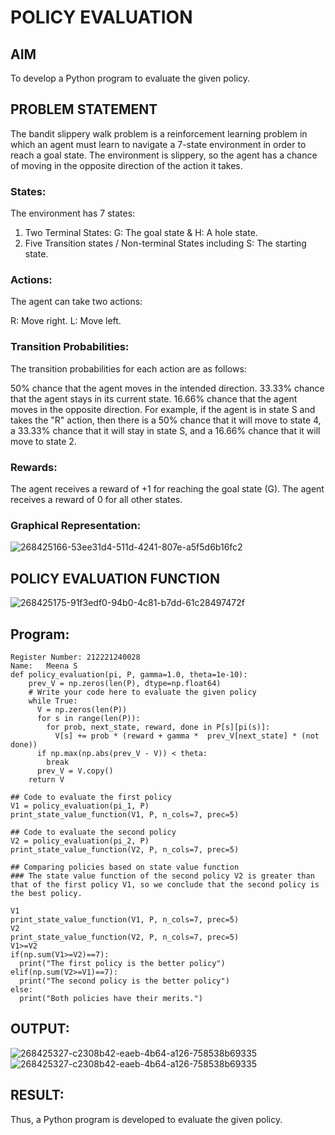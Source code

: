 # POLICY EVALUATION

## AIM
To develop a Python program to evaluate the given policy.

## PROBLEM STATEMENT
The bandit slippery walk problem is a reinforcement learning problem in which an agent must learn to navigate a 7-state environment in order to reach a goal state. The environment is slippery, so the agent has a chance of moving in the opposite direction of the action it takes.
### States:
The environment has 7 states:

1. Two Terminal States: G: The goal state & H: A hole state. 
2. Five Transition states / Non-terminal States including S: The starting state.
### Actions:
The agent can take two actions:

R: Move right. 
L: Move left.
### Transition Probabilities:
The transition probabilities for each action are as follows:

50% chance that the agent moves in the intended direction. 33.33% chance that the agent stays in its current state. 16.66% chance that the agent moves in the opposite direction. For example, if the agent is in state S and takes the "R" action, then there is a 50% chance that it will move to state 4, a 33.33% chance that it will stay in state S, and a 16.66% chance that it will move to state 2.
### Rewards:

The agent receives a reward of +1 for reaching the goal state (G). The agent receives a reward of 0 for all other states.
### Graphical Representation:
![268425166-53ee31d4-511d-4241-807e-a5f5d6b16fc2](https://github.com/MEENA155/rl-policy-evaluation/assets/94677128/419ae4d1-767e-498f-ac81-322cb2ed286c)

## POLICY EVALUATION FUNCTION

![268425175-91f3edf0-94b0-4c81-b7dd-61c28497472f](https://github.com/MEENA155/rl-policy-evaluation/assets/94677128/3ba4d2e7-6796-4d9a-8837-d50cf047f85e)
## Program:
```
Register Number: 212221240028
Name:   Meena S
def policy_evaluation(pi, P, gamma=1.0, theta=1e-10):
    prev_V = np.zeros(len(P), dtype=np.float64)
    # Write your code here to evaluate the given policy
    while True:
      V = np.zeros(len(P))
      for s in range(len(P)):
        for prob, next_state, reward, done in P[s][pi(s)]:
          V[s] += prob * (reward + gamma *  prev_V[next_state] * (not done))
      if np.max(np.abs(prev_V - V)) < theta:
        break
      prev_V = V.copy()
    return V

## Code to evaluate the first policy
V1 = policy_evaluation(pi_1, P)
print_state_value_function(V1, P, n_cols=7, prec=5)

## Code to evaluate the second policy
V2 = policy_evaluation(pi_2, P)
print_state_value_function(V2, P, n_cols=7, prec=5)

## Comparing policies based on state value function
### The state value function of the second policy V2 is greater than that of the first policy V1, so we conclude that the second policy is the best policy.

V1
print_state_value_function(V1, P, n_cols=7, prec=5)
V2
print_state_value_function(V2, P, n_cols=7, prec=5)
V1>=V2
if(np.sum(V1>=V2)==7):
  print("The first policy is the better policy")
elif(np.sum(V2>=V1)==7):
  print("The second policy is the better policy")
else:
  print("Both policies have their merits.")
```

## OUTPUT:
![268425327-c2308b42-eaeb-4b64-a126-758538b69335](https://github.com/MEENA155/rl-policy-evaluation/assets/94677128/f70b8df6-e172-4d86-84d3-be7b8e7fdd8c)
![268425327-c2308b42-eaeb-4b64-a126-758538b69335](https://github.com/MEENA155/rl-policy-evaluation/assets/94677128/0b6ef704-fd30-4c16-8937-0036122af969)



## RESULT:

Thus, a Python program is developed to evaluate the given policy.
